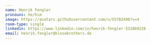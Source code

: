 ```yaml
---
name: Henrik Fengler
pronouns: he/him
image: https://avatars.githubusercontent.com/u/55782498?v=4
room-type: single
linkedin: https://www.linkedin.com/in/henrik-fengler-5310b9226
email: henrik.fengler@klosebrothers.de
---
```

